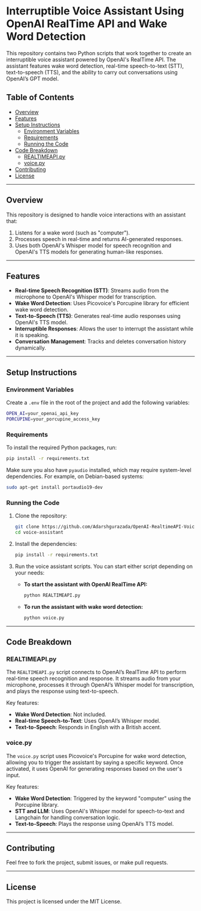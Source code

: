 
# Interruptible Voice Assistant Using OpenAI RealTime API and Wake Word Detection

This repository contains two Python scripts that work together to create an interruptible voice assistant powered by OpenAI's RealTime API. The assistant features wake word detection, real-time speech-to-text (STT), text-to-speech (TTS), and the ability to carry out conversations using OpenAI’s GPT model.

## Table of Contents
- [Overview](#overview)
- [Features](#features)
- [Setup Instructions](#setup-instructions)
  - [Environment Variables](#environment-variables)
  - [Requirements](#requirements)
  - [Running the Code](#running-the-code)
- [Code Breakdown](#code-breakdown)
  - [REALTIMEAPI.py](#realtimeapipy)
  - [voice.py](#voicepy)
- [Contributing](#contributing)
- [License](#license)

---

## Overview

This repository is designed to handle voice interactions with an assistant that:
1. Listens for a wake word (such as "computer").
2. Processes speech in real-time and returns AI-generated responses.
3. Uses both OpenAI's Whisper model for speech recognition and OpenAI's TTS models for generating human-like responses.

---

## Features
- **Real-time Speech Recognition (STT)**: Streams audio from the microphone to OpenAI's Whisper model for transcription.
- **Wake Word Detection**: Uses Picovoice's Porcupine library for efficient wake word detection.
- **Text-to-Speech (TTS)**: Generates real-time audio responses using OpenAI's TTS model.
- **Interruptible Responses**: Allows the user to interrupt the assistant while it is speaking.
- **Conversation Management**: Tracks and deletes conversation history dynamically.

---

## Setup Instructions

### Environment Variables

Create a `.env` file in the root of the project and add the following variables:

```bash
OPEN_AI=your_openai_api_key
PORCUPINE=your_porcupine_access_key
```

### Requirements

To install the required Python packages, run:

```bash
pip install -r requirements.txt
```

Make sure you also have `pyaudio` installed, which may require system-level dependencies. For example, on Debian-based systems:

```bash
sudo apt-get install portaudio19-dev
```

### Running the Code

1. Clone the repository:
    ```bash
    git clone https://github.com/Adarshgurazada/OpenAI-RealtimeAPI-Voice-Assistant.git
    cd voice-assistant
    ```

2. Install the dependencies:
    ```bash
    pip install -r requirements.txt
    ```

3. Run the voice assistant scripts. You can start either script depending on your needs:

    - **To start the assistant with OpenAI RealTime API:**
      ```bash
      python REALTIMEAPI.py
      ```

    - **To run the assistant with wake word detection:**
      ```bash
      python voice.py
      ```

---

## Code Breakdown

### REALTIMEAPI.py

The `REALTIMEAPI.py` script connects to OpenAI’s RealTime API to perform real-time speech recognition and response. It streams audio from your microphone, processes it through OpenAI’s Whisper model for transcription, and plays the response using text-to-speech.

Key features:
- **Wake Word Detection**: Not included.
- **Real-time Speech-to-Text**: Uses OpenAI’s Whisper model.
- **Text-to-Speech**: Responds in English with a British accent.

### voice.py

The `voice.py` script uses Picovoice's Porcupine for wake word detection, allowing you to trigger the assistant by saying a specific keyword. Once activated, it uses OpenAI for generating responses based on the user's input.

Key features:
- **Wake Word Detection**: Triggered by the keyword "computer" using the Porcupine library.
- **STT and LLM**: Uses OpenAI's Whisper model for speech-to-text and Langchain for handling conversation logic.
- **Text-to-Speech**: Plays the response using OpenAI’s TTS model.

---

## Contributing

Feel free to fork the project, submit issues, or make pull requests.

---

## License

This project is licensed under the MIT License.
